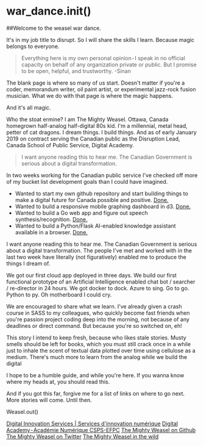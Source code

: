 # war_dance.init()
##Welcome to the weasel war dance.

It's in my job title to disrupt. So I will share the skills I learn. Because magic belongs to everyone.

> Everything here is my own personal opinion - I speak in no official capacity on behalf of any organization private or public. But I promise to be open, helpful, and trustworthy. -Sinan

The blank page is where so many of us start. Doesn't matter if you're a coder, memorandum writer, oil paint artist, or experimental jazz-rock fusion musician. What we do with that page is where the magic happens.

And it's all magic.

Who the stoat ermine? I am The Mighty Weasel. Ottawa, Canada homegrown half-analog half-digital 80s kid. I'm a millennial, metal head, petter of cat dragons. I dream things. I build things. And as of early January 2019 on contract serving the Canadian public as the Disruption Lead, Canada School of Public Service, Digital Academy.

> I want anyone reading this to hear me. The Canadian Government is serious about a digital transformation.

In two weeks working for the Canadian public service I've checked off more of my bucket list development goals than I could have imagined.

* Wanted to start my own github repository and start building things to make a digital future for Canada possible and positive. [Done.](https://github.com/mightyweasel)
* Wanted to build a responsive mobile graphing dashboard in d3. [Done.](https://github.com/DIS-SIN/gcanalytics)
* Wanted to build a Go web app and figure out speech synthesis/recognition. [Done.](https://github.com/DIS-SIN/gobasicbits)
* Wanted to build a Python/Flask AI-enabled knowledge assistant available in a browser. [Done.](https://github.com/DIS-SIN/weasel)

I want anyone reading this to hear me. The Canadian Government is serious about a digital transformation. The people I've met and worked with in the last two week have literally (not figuratively) enabled me to produce the things I dream of.

We got our first cloud app deployed in three days. We build our first functional prototype of an Artificial Intelligence enabled chat bot / searcher / re-director in 24 hours. We got docker to dock. Azure to sing. Go to go. Python to py. Oh motherboard I could cry.

We are encouraged to share what we learn. I've already given a crash course in SASS to my colleagues, who quickly become fast friends when you're passion project coding deep into the morning, not because of any deadlines or direct command. But because you're so switched on, eh!

This story I intend to keep fresh, because who likes stale stories. Musty smells should be left for books, which you must still crack once in a while just to inhale the scent of textual data plotted over time using cellulose as a medium. There's much more to learn from the analog while we build the digital

I hope to be a humble guide, and while you're here. If you wanna know where my heads at, you should read this.

And if you got this far, forgive me for a list of links on where to go next. More stories will come. Until then.

Weasel.out()

[Digital Innovation Services | Services d'innovation numérique](https://github.com/DIS-SIN)
[Digital Academy - Académie Numérique CSPS-EFPC](https://github.com/CSPS-EFPC-DAAN)
[The Mighty Weasel on Github](https://github.com/mightyweasel)
[The Mighty Weasel on Twitter](https://twitter.com/themightyweasel)
[The Mighty Weasel in the wild](https://www.instagram.com/signal_10/?hl=en)